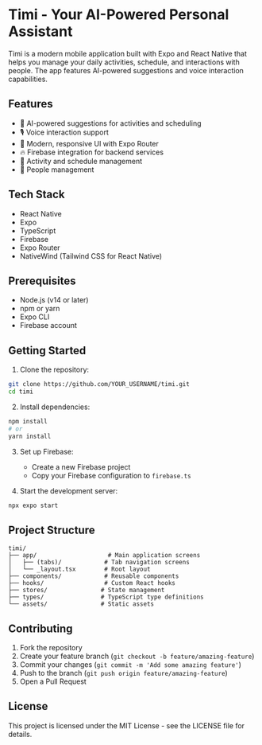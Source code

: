 # Timi - Your AI-Powered Personal Assistant

Timi is a modern mobile application built with Expo and React Native that helps you manage your daily activities, schedule, and interactions with people. The app features AI-powered suggestions and voice interaction capabilities.

## Features

- 🤖 AI-powered suggestions for activities and scheduling
- 🎙️ Voice interaction support
- 📱 Modern, responsive UI with Expo Router
- 🔥 Firebase integration for backend services
- 📅 Activity and schedule management
- 👥 People management

## Tech Stack

- React Native
- Expo
- TypeScript
- Firebase
- Expo Router
- NativeWind (Tailwind CSS for React Native)

## Prerequisites

- Node.js (v14 or later)
- npm or yarn
- Expo CLI
- Firebase account

## Getting Started

1. Clone the repository:
```bash
git clone https://github.com/YOUR_USERNAME/timi.git
cd timi
```

2. Install dependencies:
```bash
npm install
# or
yarn install
```

3. Set up Firebase:
   - Create a new Firebase project
   - Copy your Firebase configuration to `firebase.ts`

4. Start the development server:
```bash
npx expo start
```

## Project Structure

```
timi/
├── app/                    # Main application screens
│   ├── (tabs)/            # Tab navigation screens
│   └── _layout.tsx        # Root layout
├── components/            # Reusable components
├── hooks/                 # Custom React hooks
├── stores/               # State management
├── types/                # TypeScript type definitions
└── assets/               # Static assets
```

## Contributing

1. Fork the repository
2. Create your feature branch (`git checkout -b feature/amazing-feature`)
3. Commit your changes (`git commit -m 'Add some amazing feature'`)
4. Push to the branch (`git push origin feature/amazing-feature`)
5. Open a Pull Request

## License

This project is licensed under the MIT License - see the LICENSE file for details. 